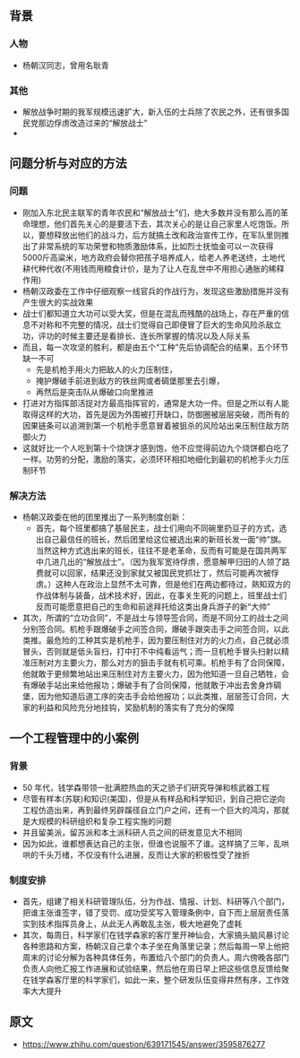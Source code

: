 ## 背景

### 人物
* 杨朝汉同志，曾用名耿青

### 其他
* 解放战争时期的我军规模迅速扩大，新入伍的士兵除了农民之外，还有很多国民党那边俘虏改造过来的“解放战士”
* 

## 问题分析与对应的方法
### 问题
* 刚加入东北民主联军的青年农民和“解放战士”们，绝大多数并没有那么高的革命理想，他们首先关心的是要活下去，其次关心的是让自己家里人吃饱饭。所以，要想释放出他们的战斗力，后方就搞土改和政治宣传工作，在军队里则推出了非常系统的军功荣誉和物质激励体系，比如烈士抚恤金可以一次获得5000斤高粱米，地方政府会替你把孩子培养成人，给老人养老送终，土地代耕代种代收(不用钱而用粮食计价，是为了让人在乱世中不用担心通胀的稀释作用)
* 杨朝汉政委在工作中仔细观察一线官兵的作战行为，发现这些激励措施并没有产生很大的实战效果
* 战士们都知道立大功可以受大奖，但是在混乱而残酷的战场上，存在严重的信息不对称和不完整的情况，战士们觉得自己即便冒了巨大的生命风险杀敌立功，评功的时候主要还是看排长、连长所掌握的情况以及人际关系
* 而且，每一次攻坚的胜利，都是由五个“工种”先后协调配合的结果，五个环节缺一不可
  * 先是机枪手用火力把敌人的火力压制住，
  * 掩护爆破手前进到敌方的铁丝网或者碉堡那里去引爆，
  * 再然后是突击队从爆破口向里推进
* 打进对方指挥部活捉对方最高指挥官的，通常是大功一件。但是之所以有人能取得这样的大功，首先是因为外围被打开缺口，防御圈被层层突破，而所有的因果链条可以追溯到第一个机枪手愿意冒着被狙杀的风险站出来压制住敌方防御火力
* 这就好比一个人吃到第十个烧饼才感到饱，他不应觉得前边九个烧饼都白吃了一样。功劳的分配，激励的落实，必须环环相扣地细化到最初的机枪手火力压制环节

### 解决方法
* 杨朝汉政委在他的团里推出了一系列制度创新：
  * 首先，每个班里都搞了基层民主，战士们用向不同碗里扔豆子的方式，选出自己最信任的班长，然后团里给这位被选出来的新班长发一面“帅”旗。当然这种方式选出来的班长，往往不是老革命，反而有可能是在国共两军中几进几出的“解放战士”。（因为我军宽待俘虏，愿意解甲归田的人领了路费就可以回家，结果还没到家就又被国民党抓壮丁，然后可能再次被俘虏。）这种人在政治上显然不太可靠，但是他们在两边都待过，熟知双方的作战体制与装备，战术技术好，因此，在事关生死的问题上，班里战士们反而可能愿意把自己的生命和前途拜托给这类出身兵游子的新“大帅”
* 其次，所谓的“立功合同”，不是战士与领导签合同，而是不同分工的战士之间分别签合同。机枪手跟爆破手之间签合同，爆破手跟突击手之间签合同，以此类推。最危险的工种其实是机枪手，因为要压制住对方的火力点，自己就必须冒头，否则就是低头盲扫，打中打不中纯看运气；而一旦机枪手冒头扫射以精准压制对方主要火力，那么对方的狙击手就有机可乘。机枪手有了合同保障，他就敢于更频繁地站出来压制住对方主要火力，因为他知道一旦自己牺牲，会有爆破手站出来给他报功；爆破手有了合同保障，他就敢于冲出去舍身炸碉堡，因为他知道后道工序的突击手会给他报功；以此类推，层层签订合同，大家的利益和风险充分地挂钩，奖励机制的落实有了充分的保障


## 一个工程管理中的小案例
### 背景
* 50 年代，钱学森带领一批满腔热血的天之骄子们研究导弹和核武器工程
* 尽管有样本(苏联)和知识(美国)，但是从有样品和科学知识，到自己把它逆向工程仿造出来，再到最终另辟蹊径自立门户之间，还有一个巨大的鸿沟，那就是大规模的科研组织和复杂工程实施的问题
* 并且留美派，留苏派和本土派科研人员之间的研发意见大不相同
* 因为如此，谁都想表达自己的主张，但谁也说服不了谁。这样搞了三年，乱哄哄的千头万绪，不仅没有什么进展，反而让大家的积极性受了挫折

### 制度安排
* 首先，组建了相关科研管理队伍，分为作战、情报、计划、科研等八个部门，把谁主张谁签字，错了受罚、成功受奖写入管理条例中，自下而上层层责任落实到技术指挥员身上，从此无人再敢乱主张，极大地避免了虚耗
* 其次，每周日，科学家们在钱学森家的客厅里开神仙会，大家搞头脑风暴讨论各种思路和方案，杨朝汉自己拿个本子坐在角落里记录；然后每周一早上他把周末的讨论分解为各种具体任务，布置给八个部门的负责人。周六傍晚各部门负责人向他汇报工作进展和试验结果，然后他在周日早上把这些信息反馈给聚在钱学森客厅里的科学家们，如此一来，整个研发队伍变得井然有序，工作效率大大提升

## 原文
* https://www.zhihu.com/question/639171545/answer/3595876277

